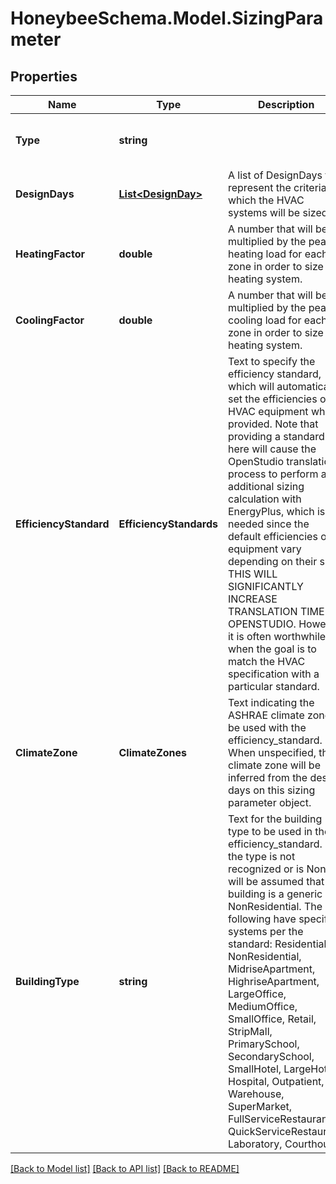 
# HoneybeeSchema.Model.SizingParameter

## Properties

Name | Type | Description | Notes
------------ | ------------- | ------------- | -------------
**Type** | **string** |  | [optional] [readonly] [default to "SizingParameter"]
**DesignDays** | [**List&lt;DesignDay&gt;**](DesignDay.md) | A list of DesignDays that represent the criteria for which the HVAC systems will be sized. | [optional] 
**HeatingFactor** | **double** | A number that will be multiplied by the peak heating load for each zone in order to size the heating system. | [optional] [default to 1.25D]
**CoolingFactor** | **double** | A number that will be multiplied by the peak cooling load for each zone in order to size the heating system. | [optional] [default to 1.15D]
**EfficiencyStandard** | **EfficiencyStandards** | Text to specify the efficiency standard, which will automatically set the efficiencies of all HVAC equipment when provided. Note that providing a standard here will cause the OpenStudio translation process to perform an additional sizing calculation with EnergyPlus, which is needed since the default efficiencies of equipment vary depending on their size. THIS WILL SIGNIFICANTLY INCREASE TRANSLATION TIME TO OPENSTUDIO. However, it is often worthwhile when the goal is to match the HVAC specification with a particular standard. | [optional] 
**ClimateZone** | **ClimateZones** | Text indicating the ASHRAE climate zone to be used with the efficiency_standard. When unspecified, the climate zone will be inferred from the design days on this sizing parameter object. | [optional] 
**BuildingType** | **string** | Text for the building type to be used in the efficiency_standard. If the type is not recognized or is None, it will be assumed that the building is a generic NonResidential. The following have specified systems per the standard:  Residential, NonResidential, MidriseApartment, HighriseApartment, LargeOffice, MediumOffice, SmallOffice, Retail, StripMall, PrimarySchool, SecondarySchool, SmallHotel, LargeHotel, Hospital, Outpatient, Warehouse, SuperMarket, FullServiceRestaurant, QuickServiceRestaurant, Laboratory, Courthouse. | [optional] 

[[Back to Model list]](../README.md#documentation-for-models)
[[Back to API list]](../README.md#documentation-for-api-endpoints)
[[Back to README]](../README.md)

